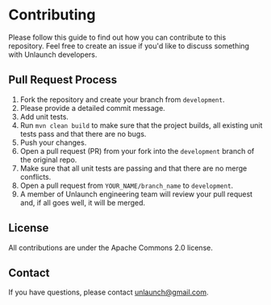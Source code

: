# Contributing

Please follow this guide to find out how you can contribute to this repository. Feel free to create an issue if you'd
like to discuss something with Unlaunch developers.

## Pull Request Process

1. Fork the repository and create your branch from `development`.
2. Please provide a detailed commit message.
3. Add unit tests.
4. Run `mvn clean build` to make sure that the project builds, all existing unit tests pass and that there are no bugs.
5. Push your changes.
6. Open a pull request (PR) from your fork into the `development` branch of the original repo.
7. Make sure that all unit tests are passing and that there are no merge conflicts.
8. Open a pull request from `YOUR_NAME/branch_name` to `development`.
9. A member of Unlaunch engineering team will review your pull request and, if all goes well, it will be merged.

## License
All contributions are under the Apache Commons 2.0 license.

## Contact
If you have questions, please contact unlaunch@gmail.com.